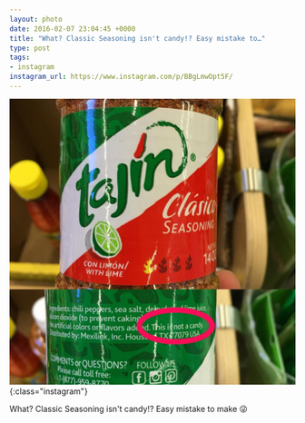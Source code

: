 ```yaml
---
layout: photo
date: 2016-02-07 23:04:45 +0000
title: "What? Classic Seasoning isn't candy!? Easy mistake to…"
type: post
tags:
- instagram
instagram_url: https://www.instagram.com/p/BBgLmwOpt5F/
---
```


![Instagram - BBgLmwOpt5F](/img/BBgLmwOpt5F.jpg){:class="instagram"}

What? Classic Seasoning isn't candy!? Easy mistake to make 😜
